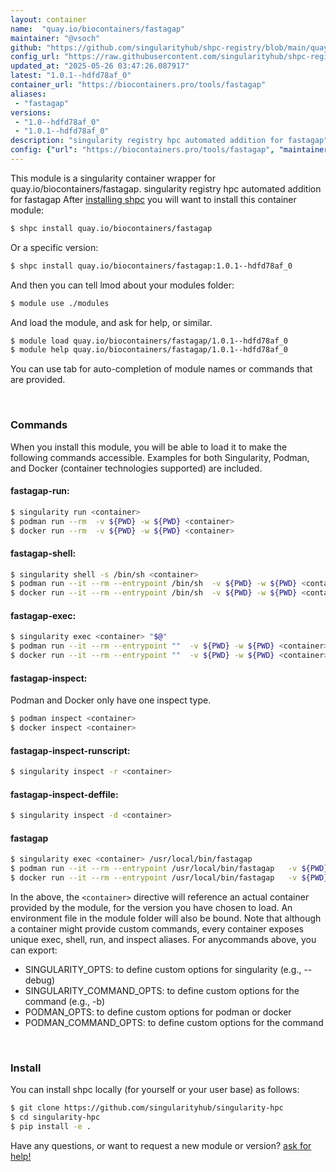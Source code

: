 ```yaml
---
layout: container
name:  "quay.io/biocontainers/fastagap"
maintainer: "@vsoch"
github: "https://github.com/singularityhub/shpc-registry/blob/main/quay.io/biocontainers/fastagap/container.yaml"
config_url: "https://raw.githubusercontent.com/singularityhub/shpc-registry/main/quay.io/biocontainers/fastagap/container.yaml"
updated_at: "2025-05-26 03:47:26.087917"
latest: "1.0.1--hdfd78af_0"
container_url: "https://biocontainers.pro/tools/fastagap"
aliases:
 - "fastagap"
versions:
 - "1.0--hdfd78af_0"
 - "1.0.1--hdfd78af_0"
description: "singularity registry hpc automated addition for fastagap"
config: {"url": "https://biocontainers.pro/tools/fastagap", "maintainer": "@vsoch", "description": "singularity registry hpc automated addition for fastagap", "latest": {"1.0.1--hdfd78af_0": "sha256:9dc2b7e7019f682fbcff410eca22a0177beeddd3623597b535eb165bc87aab43"}, "tags": {"1.0--hdfd78af_0": "sha256:1d57fa6a763b9aac38d14d54c26fa7e7bc6dfd862829b60ea50b25bf2427d900", "1.0.1--hdfd78af_0": "sha256:9dc2b7e7019f682fbcff410eca22a0177beeddd3623597b535eb165bc87aab43"}, "docker": "quay.io/biocontainers/fastagap", "aliases": {"fastagap": "/usr/local/bin/fastagap"}}
---
```


This module is a singularity container wrapper for quay.io/biocontainers/fastagap.
singularity registry hpc automated addition for fastagap
After [installing shpc](#install) you will want to install this container module:


```bash
$ shpc install quay.io/biocontainers/fastagap
```

Or a specific version:

```bash
$ shpc install quay.io/biocontainers/fastagap:1.0.1--hdfd78af_0
```

And then you can tell lmod about your modules folder:

```bash
$ module use ./modules
```

And load the module, and ask for help, or similar.

```bash
$ module load quay.io/biocontainers/fastagap/1.0.1--hdfd78af_0
$ module help quay.io/biocontainers/fastagap/1.0.1--hdfd78af_0
```

You can use tab for auto-completion of module names or commands that are provided.

<br>

### Commands

When you install this module, you will be able to load it to make the following commands accessible.
Examples for both Singularity, Podman, and Docker (container technologies supported) are included.

#### fastagap-run:

```bash
$ singularity run <container>
$ podman run --rm  -v ${PWD} -w ${PWD} <container>
$ docker run --rm  -v ${PWD} -w ${PWD} <container>
```

#### fastagap-shell:

```bash
$ singularity shell -s /bin/sh <container>
$ podman run --it --rm --entrypoint /bin/sh  -v ${PWD} -w ${PWD} <container>
$ docker run --it --rm --entrypoint /bin/sh  -v ${PWD} -w ${PWD} <container>
```

#### fastagap-exec:

```bash
$ singularity exec <container> "$@"
$ podman run --it --rm --entrypoint ""  -v ${PWD} -w ${PWD} <container> "$@"
$ docker run --it --rm --entrypoint ""  -v ${PWD} -w ${PWD} <container> "$@"
```

#### fastagap-inspect:

Podman and Docker only have one inspect type.

```bash
$ podman inspect <container>
$ docker inspect <container>
```

#### fastagap-inspect-runscript:

```bash
$ singularity inspect -r <container>
```

#### fastagap-inspect-deffile:

```bash
$ singularity inspect -d <container>
```


#### fastagap

```bash
$ singularity exec <container> /usr/local/bin/fastagap
$ podman run --it --rm --entrypoint /usr/local/bin/fastagap   -v ${PWD} -w ${PWD} <container> -c " $@"
$ docker run --it --rm --entrypoint /usr/local/bin/fastagap   -v ${PWD} -w ${PWD} <container> -c " $@"
```



In the above, the `<container>` directive will reference an actual container provided
by the module, for the version you have chosen to load. An environment file in the
module folder will also be bound. Note that although a container
might provide custom commands, every container exposes unique exec, shell, run, and
inspect aliases. For anycommands above, you can export:

 - SINGULARITY_OPTS: to define custom options for singularity (e.g., --debug)
 - SINGULARITY_COMMAND_OPTS: to define custom options for the command (e.g., -b)
 - PODMAN_OPTS: to define custom options for podman or docker
 - PODMAN_COMMAND_OPTS: to define custom options for the command

<br>

### Install

You can install shpc locally (for yourself or your user base) as follows:

```bash
$ git clone https://github.com/singularityhub/singularity-hpc
$ cd singularity-hpc
$ pip install -e .
```

Have any questions, or want to request a new module or version? [ask for help!](https://github.com/singularityhub/singularity-hpc/issues)